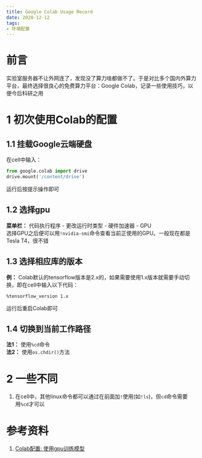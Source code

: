 ```yaml
---
title: Google Colab Usage Record
date: 2020-12-12
tags:
- 环境配置
---
```


# 前言
实验室服务器不让外网连了，发现没了算力啥都做不了。于是对比多个国内外算力平台，最终选择很良心的免费算力平台：Google Colab，记录一些使用技巧，以便今后科研之用

# 1 初次使用Colab的配置
## 1.1 挂载Google云端硬盘
在cell中输入：
```python
from google.colab import drive
drive.mount('/content/drive')
```
运行后按提示操作即可

## 1.2 选择gpu
**菜单栏：** 代码执行程序 - 更改运行时类型 - 硬件加速器 - GPU  
选择GPU之后便可以用```!nvidia-smi```命令查看当前正使用的GPU。一般现在都是Tesla T4，很不错

## 1.3 选择相应库的版本
**例：** Colab默认的tensorflow版本是2.x的，如果需要使用1.x版本就需要手动切换，即在cell中输入以下代码：  
```
%tensorflow_version 1.x
```
运行后重启Colab即可

## 1.4 切换到当前工作路径
**法1：** 使用```%cd```命令  
**法2：** 使用```os.chdir()```方法

# 2 一些不同
1. 在cell中，其他linux命令都可以通过在前面加```!```使用(如```!ls```)，但```cd```命令需要用```%cd```才可以

# 参考资料
1. [Colab配置: 使用gpu训练模型](https://blog.csdn.net/Augurlee/article/details/103019181)